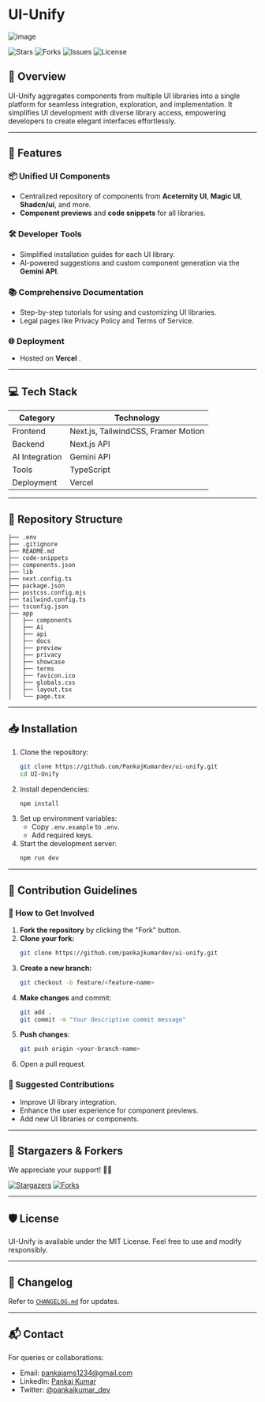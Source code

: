 # UI-Unify

![image](https://github.com/user-attachments/assets/d9f47465-acd1-40dd-a1b0-0bcff22714f7)

![Stars](https://img.shields.io/github/stars/PankajKumardev/ui-unify?style=social) ![Forks](https://img.shields.io/github/forks/PankajKumardev/ui-unify?style=social) ![Issues](https://img.shields.io/github/issues/PankajKumardev/ui-unify) ![License](https://img.shields.io/github/license/PankajKumardev/ui-unify)

## 🌟 Overview

UI-Unify aggregates components from multiple UI libraries into a single platform for seamless integration, exploration, and implementation. It simplifies UI development with diverse library access, empowering developers to create elegant interfaces effortlessly.

---

## 🚀 Features

### 📦 Unified UI Components

- Centralized repository of components from **Aceternity UI**, **Magic UI**, **Shadcn/ui**, and more.
- **Component previews** and **code snippets** for all libraries.

### 🛠 Developer Tools

- Simplified installation guides for each UI library.
- AI-powered suggestions and custom component generation via the **Gemini API**.

### 📚 Comprehensive Documentation

- Step-by-step tutorials for using and customizing UI libraries.
- Legal pages like Privacy Policy and Terms of Service.

### 🌐 Deployment

- Hosted on **Vercel** .

---

## 💻 Tech Stack

| **Category**   | **Technology**                      |
| -------------- | ----------------------------------- |
| Frontend       | Next.js, TailwindCSS, Framer Motion |
| Backend        | Next.js API                         |     
| AI Integration | Gemini API                          |
| Tools          | TypeScript                          |
| Deployment     | Vercel                              |

---

## 📂 Repository Structure

```
├── .env
├── .gitignore
├── README.md
├── code-snippets
├── components.json
├── lib
├── next.config.ts
├── package.json
├── postcss.config.mjs
├── tailwind.config.ts
├── tsconfig.json
├── app
│   ├── components
│   ├── Ai
│   ├── api
│   ├── docs
│   ├── preview
│   ├── privacy
│   ├── showcase
│   ├── terms
│   ├── favicon.ico
│   ├── globals.css
│   ├── layout.tsx
│   └── page.tsx
```

---

## 📥 Installation

1. Clone the repository:
   ```bash
   git clone https://github.com/PankajKumardev/ui-unify.git
   cd UI-Unify
   ```
2. Install dependencies:
   ```bash
   npm install
   ```
3. Set up environment variables:
   - Copy `.env.example` to `.env`.
   - Add required keys.
4. Start the development server:
   ```bash
   npm run dev
   ```

---

## 🤝 Contribution Guidelines

### 🌱 How to Get Involved

1. **Fork the repository** by clicking the "Fork" button.
2. **Clone your fork:**
   ```bash
   git clone https://github.com/pankajkumardev/ui-unify.git
   ```
3. **Create a new branch:**
   ```bash
   git checkout -b feature/<feature-name>
   ```
4. **Make changes** and commit:
   ```bash
   git add .
   git commit -m "Your descriptive commit message"
   ```
5. **Push changes**:
   ```bash
   git push origin <your-branch-name>
   ```
6. Open a pull request.

### 📌 Suggested Contributions

- Improve UI library integration.
- Enhance the user experience for component previews.
- Add new UI libraries or components.

---

## 🌟 Stargazers & Forkers

We appreciate your support! 🌟🍴

[![Stargazers](https://img.shields.io/github/stars/PankajKumardev/UI-Unify)](https://github.com/PankajKumardev/UI-Unify/stargazers) [![Forks](https://img.shields.io/github/forks/PankajKumardev/UI-Unify)](https://github.com/PankajKumardev/UI-Unify/network/members)

---

## 🛡 License

UI-Unify is available under the MIT License. Feel free to use and modify responsibly.

---

## 📖 Changelog

Refer to [`CHANGELOG.md`](https://github.com/PankajKumardev/UI-Unify/blob/main/CHANGELOG.md) for updates.

---

## 📬 Contact

For queries or collaborations:

- Email: [pankajams1234@gmail.com](mailto:pankajams1234@gmail.com)
- LinkedIn: [Pankaj Kumar](https://www.linkedin.com/in/pankajkumardev0/)
- Twitter: [@pankajkumar_dev](https://x.com/pankajkumar_dev)
